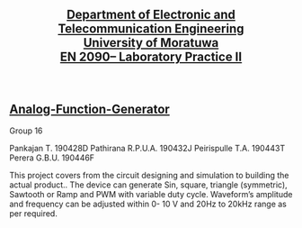 ## <p align="center"> <ins> Department of Electronic and Telecommunication Engineering <br>University of Moratuwa <br>EN 2090– Laboratory Practice II </ins>

<br>

## <ins> Analog-Function-Generator </ins>
 
 </p> 

Group 16 

 

  
Pankajan T. 190428D 
Pathirana R.P.U.A. 190432J 
Peirispulle T.A. 190443T 
Perera G.B.U. 190446F 


This project covers from the circuit designing and simulation to building the actual product.. The device can generate Sin, square, triangle (symmetric), Sawtooth or Ramp and PWM with variable duty cycle. Waveform’s amplitude and frequency can be adjusted within 0- 10 V and 20Hz to 20kHz range as per required.
